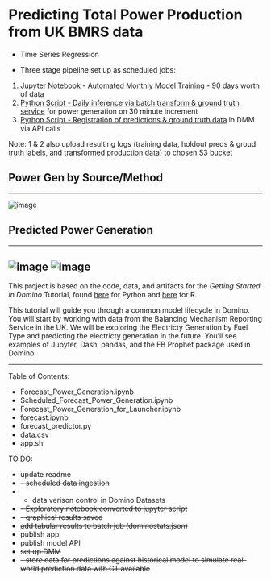 # Predicting Total Power Production from UK BMRS data
- Time Series Regression

- Three stage pipeline set up as scheduled jobs:
1. [Jupyter Notebook - Automated Monthly Model Training](view/Forecast_Total_Power_Generation.ipynb) - 90 days worth of data
2. [Python Script - Daily inference via batch transform & ground truth service](view/Batch_Transform.py) for power generation on 30 minute increment
3. [Python Script - Registration of predictions & ground truth data](view/reg_preds_gt.py) in DMM via API calls

Note: 1 & 2 also upload resulting logs (training data, holdout preds & groud truth labels, and transformed production data) to chosen S3 bucket

## Power Gen by Source/Method
---
![image](raw/latest/results/total_hist.png)

## Predicted Power Generation
--- 
![image](raw/latest/results/total_daily.png)
![image](raw/latest/results/power_forecast.png)
---
This project is based on the code, data, and artifacts for the *Getting Started in Domino* Tutorial, found 
[here](https://docs.dominodatalab.com/en/4.1/get_started/index.html) for Python and 
[here](https://docs.dominodatalab.com/en/4.1/get_started_r/index.html) for R.

This tutorial will guide you through a common model lifecycle in Domino. 
You will start by working with data from the Balancing Mechanism Reporting Service in the UK. 
We will be exploring the Electricty Generation by Fuel Type and predicting the electricty generation in the future. 
You’ll see examples of Jupyter, Dash, pandas, and the FB Prophet package used in Domino.

---
Table of Contents:

* Forecast_Power_Generation.ipynb
* Scheduled_Forecast_Power_Generation.ipynb
* Forecast_Power_Generation_for_Launcher.ipynb
* forecast.ipynb
* forecast_predictor.py
* data.csv
* app.sh

TO DO:
* update readme
* ~~- scheduled data ingestion~~
* - data verison control in Domino Datasets
* ~~- Exploratory notebook converted to jupyter script~~
* ~~- graphical results saved~~
* ~~add tabular results to batch job (dominostats.json)~~
* publish app
* publish model API
* ~~set up DMM~~
* ~~- store data for predictions against historical model to simulate real-world prediction data with GT available~~
